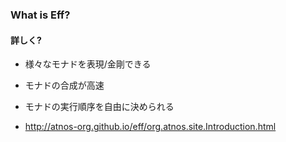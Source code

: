### What is Eff?

#### 詳しく?

- 様々なモナドを表現/金剛できる
- モナドの合成が高速
- モナドの実行順序を自由に決められる

- http://atnos-org.github.io/eff/org.atnos.site.Introduction.html
